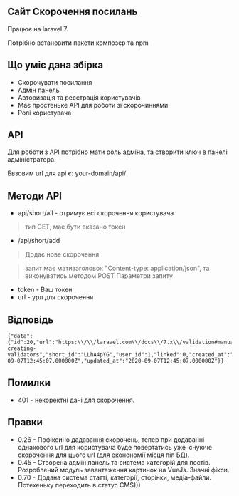 ## Сайт Скорочення посилань

Працює на laravel 7.

Потрібно встановити пакети композер та npm

## Що уміє дана збірка
- Скорочувати посилання
- Адмін панель
- Авторизація та реєстрація користувачів
- Має простеньке API для роботи зі скорочиннями
- Ролі користувача

## API
Для роботи з API потрібно мати роль адміна, та створити ключ в панелі адміністратора.

Бвзовим url для api є: your-domain/api/

## Методи API 

- api/short/all - отримує всі скорочення користувача
>тип GET, має бути вказано токен 

- /api/short/add
> Додає  нове скорочення

>запит має матизаголовок "Content-type: application/json", та виконуватись методом POST
Параметри запиту
- token - Ваш токен
- url - урл для скорочення


## Відповідь
    {"data":{"id":20,"url":"https:\\/\\/laravel.com\\/docs\\/7.x\\/validation#manually-creating-validators","short_id":"LLhA4pYG","user_id":1,"linked":0,"created_at":"2020-09-07T12:45:07.000000Z","updated_at":"2020-09-07T12:45:07.000000Z"}}

## Помилки
- 401 - некоректні дані для скорочення.

## Правки
- 0.26 - Пофіксино дадавання скорочень, тепер при додаванні однакового url для користувача буде повертатись уже існуюче скорочення для цього url (для еконономії місця піл БД). 
- 0.45 - Створена адмін панель та система категорій для постів. Розроблений модуль завантаження картинок на VueJs. Значні фікси.
- 0.70 - Додана система статті, категорії, сторінки, медіа-файли. Потехеньку переходить в статус CMS)))
